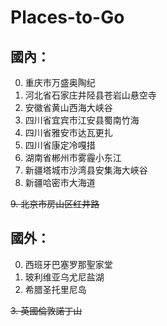 # Places-to-Go
## 國內：
0. 重庆市万盛奥陶纪
1. 河北省石家庄井陉县苍岩山悬空寺
2. 安徽省黄山西海大峡谷
3. 四川省宜宾市江安县蜀南竹海
4. 四川省雅安市达瓦更扎
5. 四川省康定冷嘎措
6. 湖南省郴州市雾霾小东江
7. 新疆塔城市沙湾县安集海大峽谷
8. 新疆哈密市大海道

~~9. 北京市房山区红井路~~

## 國外：
0. 西班牙巴塞罗那聖家堂
1. 玻利维亚乌尤尼盐湖
2. 希腊圣托里尼岛

~~3. 英國倫敦諾丁山~~
